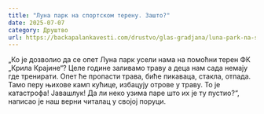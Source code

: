 ```yaml
---
title: "Луна парк на спортском терену. Зашто?"
date: 2025-07-07
category: Друштво
url: https://backapalankavesti.com/drustvo/glas-gradjana/luna-park-na-sportskom-terenu-zasto/
---
```


„Ко је дозволио да се опет Луна парк усели нама на помоћни терен ФК „Крила Крајине“? Целе године заливамо траву а деца нам сада немају где тренирати. Опет ће пропасти трава, биће пикаваца, стакла, отпада. Тамо перу њихове камп кућице, избацују отрове у траву. То је катастрофа! Јавашлук! Да ли неко узима паре што их је ту пустио?“, написао је наш верни читалац у својој поруци.
